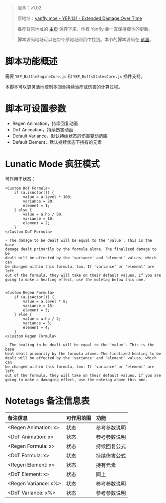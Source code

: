 > 版本：v1.02
>
> 原地址：[yanfly.moe - YEP.131 - Extended Damage Over Time](http://yanfly.moe/2017/04/07/yep-131-extended-damage-over-time-rpg-maker-mv/)
> 
> 推荐将原地址的 [主页](http://yanfly.moe/yep/) 保存下来，作者 Yanfly 会一直保持脚本的更新。
> 
> 脚本源码地址可以在每个原地址网页中找到。本节的脚本源码在 [这里](https://www.dropbox.com/s/c5nn3gqsyzu71bu/YEP_SkillLearnSystem.js?dl=0)。

# 脚本功能概述

需要 `YEP_BattleEngineCore.js` 和 `YEP_BuffsStatesCore.js` 插件支持。

本脚本可以更灵活地控制多回合持续治疗或伤害的计算过程。

# 脚本可设置参数

- Regen Animation，持续回复动画
- DoT Animation，持续伤害动画
- Default Variance，默认持续状态的伤害变动范围
- Default Element，默认持续状态下持有的元素

# Lunatic Mode 疯狂模式

可作用于状态：
```
<Custom DoT Formula>
    if (a.isActor()) {
        value = a.level * 100;
        variance = 20;
        element = 1;
    } else {
        value = a.hp / 50;
        variance = 10;
        element = 2;
    }
</Custom DoT Formula>

- The damage to be dealt will be equal to the 'value'. This is the base
damage dealt primarily by the formula alone. The finalized damage to be
dealt will be affected by the 'variance' and 'element' values, which can
be changed within this formula, too. If 'variance' or 'element' are left
out of the formula, they will take on their default values. If you are
going to make a healing effect, use the notetag below this one.


<Custom Regen Formula>
    if (a.isActor()) {
        value = a.level * 8;
        variance = 15;
        element = 3;
    } else {
        value = a.hp / 2;
        variance = 5;
        element = 4;
    }
</Custom Regen Formula>

- The healing to be dealt will be equal to the 'value'. This is the base
heal dealt primarily by the formula alone. The finalized healing to be
dealt will be affected by the 'variance' and 'element' values, which can
be changed within this formula, too. If 'variance' or 'element' are left
out of the formula, they will take on their default values. If you are
going to make a damaging effect, use the notetag above this one.
```

# Notetags 备注信息表

备注信息|可作用范围|功能
:-|:-|:-
&lt;Regen Animation: x>|状态|参考参数说明
&lt;DoT Animation: x>|状态|参考参数说明
&lt;Regen Formula: x>|状态|持续回复公式
&lt;DoT Formula: x>|状态|持续伤害公式
&lt;Regen Element: x>|状态|持有元素
&lt;DoT Element: x>|状态|同上
&lt;Regen Variance: x%>|状态|参考参数说明
&lt;DoT Variance: x%>|状态|参考参数说明
